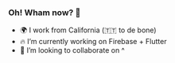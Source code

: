 ### Oh! Wham now? 👋

<!--
**kroikie/kroikie** is a ✨ _special_ ✨ repository because its `README.md` (this file) appears on your GitHub profile.

Here are some ideas to get you started:
-->

- 🌍 I work from California (🇹🇹 to de bone)
- 🔥 I’m currently working on Firebase + Flutter
- 👯 I’m looking to collaborate on ^
